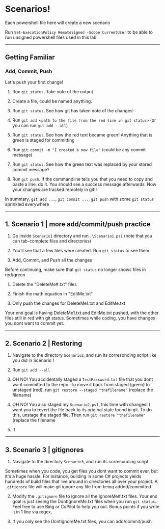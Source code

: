 # Scenarios!

Each powershell file here will create a new scenario

Run `Set-ExecutionPolicy RemoteSigned -Scope CurrentUser` to be able to run unsigned powershell files used in this lab

-----

## Getting Familiar

### Add, Commit, Push 

Let's push your first change!

1. Run `git status`. Take note of the output

2. Create a file, could be named anything. 

3. Run `git status`. See how git has taken note of the changes!

4. Run `git add <path to the file from the red line in git status>` (or you can run `git add --all`)

5. Run `git status`. See how the red text became green! Anything that is green is staged for committing

6. Run `git commit -m "I created a new file"` (could be any commit message)

7. Run `git status`. See how the green text was replaced by your stored commit message?

8. Run `git push`. If the commandline tells you that you need to copy and paste a line, do it. You should see a success message afterwards. Now your changes are tracked remotely in git!!

In summary, `git add ...`, `git commit ...`, `git push` with some `git status` sprinkled everywhere

-----

## 1\. Scenario 1 | more add/commit/push practice

1. Go inside `Scenario1` directory and run `.\Scenario1.ps1` (note that you can tab-complete files and directories)

2. You'll see that a few files were created. Run `git status` to see them

3. Add, Commit, and Push all the changes

Before continuing, make sure that `git status` no longer shows files in red/green

1. Delete the "DeleteMe#.txt" files

2. Finish the math equation in "EditMe.txt"

3. Only push the changes for DeleteMe1.txt and EditMe.txt

Your end goal is having DeleteMe1.txt and EditMe.txt pushed, with the other files still in red with git status. Sometimes while coding, you have changes you dont want to commit yet.

-----

## 2\. Scenario 2 | Restoring

1. Navigate to the directory `Scenario2`, and run its corresonding script like you did in Scenario 1

2. Run `git add --all`

3. OH NO! You accidentally staged a `TestPassword.txt` file that you dont want committed to the repo. To move it back from staged (green) to unstaged (red), run `git restore --staged "thefilename"` (replace the filename)

4. OH NO! You also staged my `Scenario2.ps1`, this time with changes! I want you to revert the file back to its original state found in git. To do this, unstage the staged file. Then run `git restore "thefilename"` (replace the filename

5. If 


-----

## 3\. Scenario 3 | gitignores

1. Navigate to the directory `Scenario3`, and run its corresonding script 

Sometimes when you code, you get files you dont want to commit ever, but it's a huge hassle. For instance, building in some C# projects yields hundreds of build files that live around in directories all over your project. A `.gitignore` file will make git ignore any file from being added/committed

2. Modify the `.gitignore` file to ignore all the IgnoreMe#.txt files. Your end goal is just seeing the DontIgnoreMe.txt files when you run `git status`. Feel free to use Bing or CoPilot to help you out. Bonus points if you write it in 1 line via regex.

3. If you only see the DontIgnoreMe.txt files, you can add/commit/push

